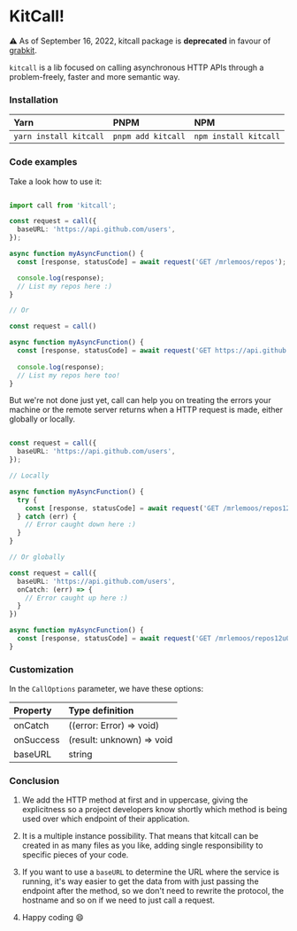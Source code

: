 # KitCall!

:warning: As of September 16, 2022, kitcall package is **deprecated** in favour of [grabkit](https://github.com/mrlemoos/grabkit).

`kitcall` is a lib focused on calling asynchronous HTTP APIs through a problem-freely, faster and more semantic way.

### Installation

Yarn                                   |  PNPM                               | NPM
:------------------------------------- | :---------------------------------- | :------------------------------ |
`yarn install kitcall`          | `pnpm add kitcall`           | `npm install kitcall`    |

### Code examples

Take a look how to use it:

```typescript

import call from 'kitcall';

const request = call({
  baseURL: 'https://api.github.com/users',
});

async function myAsyncFunction() {
  const [response, statusCode] = await request('GET /mrlemoos/repos');

  console.log(response);
  // List my repos here :)
}

// Or

const request = call()

async function myAsyncFunction() {
  const [response, statusCode] = await request('GET https://api.github.com/users/mrlemoos/repos');
  
  console.log(response);
  // List my repos here too!
}

```

But we're not done just yet, call can help you on treating the errors your machine or the remote server returns when a HTTP request is made, either globally or locally.

```typescript

const request = call({
  baseURL: 'https://api.github.com/users',
});

// Locally

async function myAsyncFunction() {
  try {
    const [response, statusCode] = await request('GET /mrlemoos/repos12u0939asda0sd0');
  } catch (err) {
    // Error caught down here :)
  }
}

// Or globally

const request = call({
  baseURL: 'https://api.github.com/users',
  onCatch: (err) => {
    // Error caught up here :)
  }
})

async function myAsyncFunction() {
  const [response, statusCode] = await request('GET /mrlemoos/repos12u0939asda0sd0');
}

```

### Customization

In the `CallOptions` parameter, we have these options:

| Property         | Type definition                            |
| :--------------- | :----------------------------------------- |
| onCatch          | ((error: Error) => void) | undefined       |
| onSuccess        | (result: unknown) => void | undefined      |
| baseURL          | string | undefined                         |

### Conclusion

1. We add the HTTP method at first and in uppercase, giving the explicitness so a project developers know shortly which method is being used over which endpoint of their application.

2. It is a multiple instance possibility. That means that kitcall can be created in as many files as you like, adding single responsibility to specific pieces of your code.

3. If you want to use a `baseURL` to determine the URL where the service is running, it's way easier to get the data from with just passing the endpoint after the method, so we don't need to rewrite the protocol, the hostname and so on if we need to just call a request.

4. Happy coding :smile:
